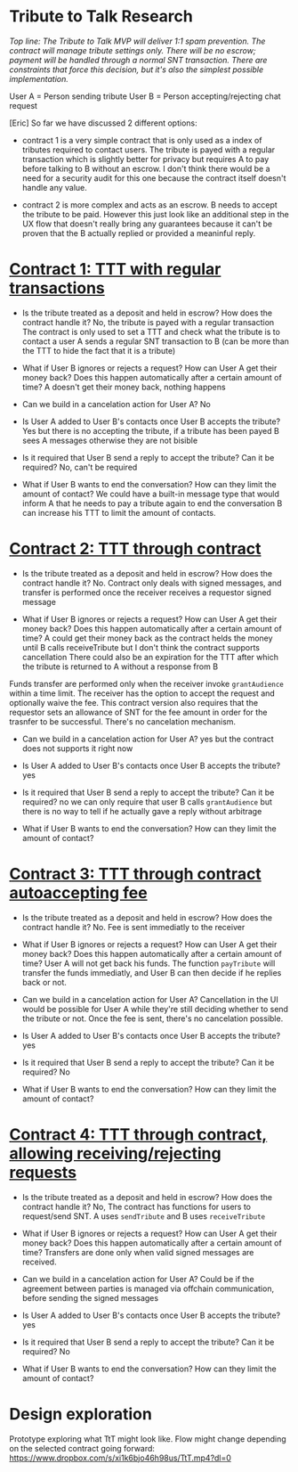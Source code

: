 Tribute to Talk Research
===

*Top line: The Tribute to Talk MVP will deliver 1:1 spam prevention. The contract will manage tribute settings only. There will be no escrow; payment will be handled through a normal SNT transaction. There are constraints that force this decision, but it's also the simplest possible implementation.* 

User A = Person sending tribute
User B = Person accepting/rejecting chat request

[Eric]
So far we have discussed 2 different options:
- contract 1 is a very simple contract that is only used as a index of tributes required to contact users. The tribute is payed with a regular transaction which is slightly better for privacy but requires A to pay before talking to B without an escrow. I don't think there would be a need for a security audit for this one because the contract itself doesn't handle any value.

- contract 2 is more complex and acts as an escrow. B needs to accept the tribute to be paid. However this just look like an additional step in the UX flow that doesn't really bring any guarantees because it can't be proven that the B actually replied or provided a meaninful reply.


# [Contract 1: TTT with regular transactions](https://github.com/status-im/contracts/blob/314-tribute-to-talk/contracts/communication/MessageTribute.sol)
- Is the tribute treated as a deposit and held in escrow? How does the contract handle it?
No, the tribute is payed with a regular transaction
The contract is only used to set a TTT and check what the tribute is to contact a user
A sends a regular SNT transaction to B (can be more than the TTT to hide the fact that it is a tribute)

- What if User B ignores or rejects a request? How can User A get their money back? Does this happen automatically after a certain amount of time?
A doesn't get their money back, nothing happens

- Can we build in a cancelation action for User A?
No

- Is User A added to User B's contacts once User B accepts the tribute?
Yes but there is no accepting the tribute, if a tribute has been payed B sees A messages otherwise they are not bisible

- Is it required that User B send a reply to accept the tribute? Can it be required? 
No, can't be required

- What if User B wants to end the conversation? How can they limit the amount of contact? 
We could have a built-in message type that would inform A that he needs to pay a tribute again to end the conversation
B can increase his TTT to limit the amount of contacts.



# [Contract 2: TTT through contract](https://github.com/status-im/contracts/tree/096-tribute-to-talk/contracts/communication/MessageTribute.sol)
- Is the tribute treated as a deposit and held in escrow? How does the contract handle it?
No. Contract only deals with signed messages, and transfer is performed once the receiver receives a requestor signed message

- What if User B ignores or rejects a request? How can User A get their money back? Does this happen automatically after a certain amount of time?
A could get their money back as the contract helds the money until B calls receiveTribute but I don't think the contract supports cancellation
There could also be an expiration for the TTT after which the tribute is returned to A without a response from B

Funds transfer are performed only when the receiver invoke `grantAudience` within a time limit. The receiver has the option to accept the request and optionally waive the fee. This contract version also requires that the requestor sets an allowance of SNT for the fee amount in order for the trasnfer to be successful. There's no cancelation mechanism.

- Can we build in a cancelation action for User A?
yes but the contract does not supports it right now

- Is User A added to User B's contacts once User B accepts the tribute?
yes

- Is it required that User B send a reply to accept the tribute? Can it be required? 
no we can only require that user B calls `grantAudience` but there is no way to tell if he actually gave a reply without arbitrage

- What if User B wants to end the conversation? How can they limit the amount of contact? 



# [Contract 3: TTT through contract autoaccepting fee](https://github.com/status-im/contracts/blob/096-tribute-to-talk-autoaccept/contracts/communication/MessageTribute.sol)
- Is the tribute treated as a deposit and held in escrow? How does the contract handle it?
No. Fee is sent immediatly to the receiver

- What if User B ignores or rejects a request? How can User A get their money back? Does this happen automatically after a certain amount of time?
User A will not get back his funds. The function `payTribute` will transfer the funds immediatly, and User B can then decide if he replies back or not.

- Can we build in a cancelation action for User A?
Cancellation in the UI would be possible for User A while they're still deciding whether to send the tribute or not. Once the fee is sent, there's no cancelation possible.

- Is User A added to User B's contacts once User B accepts the tribute?
yes

- Is it required that User B send a reply to accept the tribute? Can it be required? 
No

- What if User B wants to end the conversation? How can they limit the amount of contact? 



# [Contract 4: TTT through contract, allowing receiving/rejecting requests](https://github.com/status-im/contracts/blob/314-tribute-to-talk-rejectable/contracts/communication/MessageTribute.sol)
- Is the tribute treated as a deposit and held in escrow? How does the contract handle it?
No, The contract has functions for users to request/send SNT. A uses `sendTribute` and B uses `receiveTribute`

- What if User B ignores or rejects a request? How can User A get their money back? Does this happen automatically after a certain amount of time?
Transfers are done only when valid signed messages are received. 

- Can we build in a cancelation action for User A?
Could be if the agreement between parties is managed via offchain communication, before sending the signed messages

- Is User A added to User B's contacts once User B accepts the tribute?
yes

- Is it required that User B send a reply to accept the tribute? Can it be required? 
No

- What if User B wants to end the conversation? How can they limit the amount of contact? 


# Design exploration
Prototype exploring what TtT might look like. Flow might change depending on the selected contract going forward:
https://www.dropbox.com/s/xi1k6bjo46h98us/TtT.mp4?dl=0
